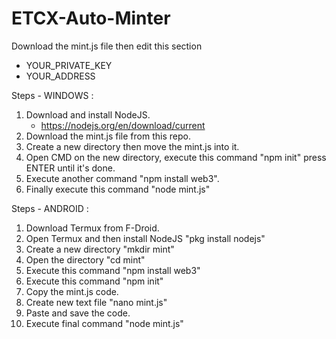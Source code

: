 # ETCX-Auto-Minter

Download the mint.js file then edit this section

- YOUR_PRIVATE_KEY
- YOUR_ADDRESS

Steps - WINDOWS :
1. Download and install NodeJS.
   - https://nodejs.org/en/download/current
3. Download the mint.js file from this repo.
4. Create a new directory then move the mint.js into it.
6. Open CMD on the new directory, execute this command "npm init" press ENTER until it's done.
7. Execute another command "npm install web3".
8. Finally execute this command "node mint.js"

Steps - ANDROID :
1. Download Termux from F-Droid.
2. Open Termux and then install NodeJS "pkg install nodejs"
3. Create a new directory "mkdir mint"
4. Open the directory "cd mint"
5. Execute this command "npm install web3"
6. Execute this command "npm init"
7. Copy the mint.js code.
8. Create new text file "nano mint.js"
9. Paste and save the code.
10. Execute final command "node mint.js"
